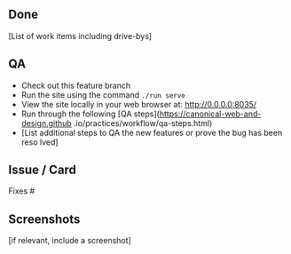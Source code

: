 ## Done

[List of work items including drive-bys]

## QA

- Check out this feature branch
- Run the site using the command `./run serve`
- View the site locally in your web browser at: http://0.0.0.0:8035/
- Run through the following [QA steps](https://canonical-web-and-design.github
.io/practices/workflow/qa-steps.html)
- [List additional steps to QA the new features or prove the bug has been reso
lved]


## Issue / Card

Fixes #

## Screenshots

[if relevant, include a screenshot]
